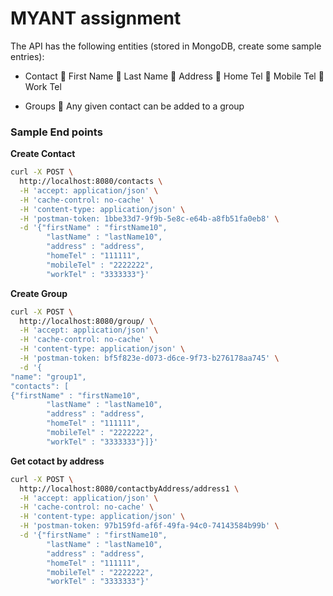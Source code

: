 # MYANT assignment


The API has the following entities (stored in MongoDB, create some sample entries):

  - Contact
 First Name 
 Last Name
 Address
 Home Tel
 Mobile Tel
 Work Tel

- Groups
 Any given contact can be added to a group

### Sample End points
**Create Contact**
```sh
curl -X POST \
  http://localhost:8080/contacts \
  -H 'accept: application/json' \
  -H 'cache-control: no-cache' \
  -H 'content-type: application/json' \
  -H 'postman-token: 1bbe33d7-9f9b-5e8c-e64b-a8fb51fa0eb8' \
  -d '{"firstName" : "firstName10",
		"lastName" : "lastName10",
		"address" : "address",
		"homeTel" : "111111",
		"mobileTel" : "2222222",
		"workTel" : "3333333"}'
```
**Create Group**
```sh
curl -X POST \
  http://localhost:8080/group/ \
  -H 'accept: application/json' \
  -H 'cache-control: no-cache' \
  -H 'content-type: application/json' \
  -H 'postman-token: bf5f823e-d073-d6ce-9f73-b276178aa745' \
  -d '{
"name": "group1",
"contacts": [
{"firstName" : "firstName10",
		"lastName" : "lastName10",
		"address" : "address",
		"homeTel" : "111111",
		"mobileTel" : "2222222",
		"workTel" : "3333333"}]}'
```


**Get cotact by address**
```sh
curl -X POST \
  http://localhost:8080/contactbyAddress/address1 \
  -H 'accept: application/json' \
  -H 'cache-control: no-cache' \
  -H 'content-type: application/json' \
  -H 'postman-token: 97b159fd-af6f-49fa-94c0-74143584b99b' \
  -d '{"firstName" : "firstName10",
		"lastName" : "lastName10",
		"address" : "address",
		"homeTel" : "111111",
		"mobileTel" : "2222222",
		"workTel" : "3333333"}'
```


